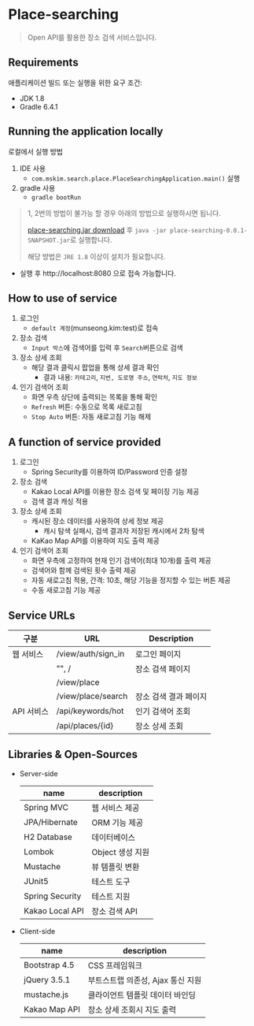 # Place-searching
> Open API를 활용한 장소 검색 서비스입니다.

## Requirements
애플리케이션 빌드 또는 실행을 위한 요구 조건:
- JDK 1.8
- Gradle 6.4.1

## Running the application locally
로컬에서 실행 방법
1. IDE 사용
    - `com.mskim.search.place.PlaceSearchingApplication.main()` 실행
2. gradle 사용
    - `gradle bootRun`
> 1, 2번의 방법이 불가능 할 경우 아래의 방법으로 실행하시면 됩니다.
>
> [place-searching.jar download](https://github.com/MunSeongKim/place-searching/raw/master/dist/place-searching-0.1.0-SNAPSHOT.jar) 후
> `java -jar place-searching-0.0.1-SNAPSHOT.jar`로 실행합니다.
>
> 해당 방법은 `JRE 1.8` 이상이 설치가 필요합니다.
    
- 실행 후 http://localhost:8080 으로 접속 가능합니다.

## How to use of service
1. 로그인
    - `default 계정`(munseong.kim:test)로 접속
2. 장소 검색
    - `Input 박스`에 검색어를 입력 후 `Search`버튼으로 검색
3. 장소 상세 조회
    - 해당 결과 클릭시 팝업을 통해 상세 결과 확인
        - 결과 내용: `카테고리`, `지번, 도로명 주소`, `연락처`, `지도 정보`
4. 인기 검색어 조회
    - 화면 우측 상단에 출력되는 목록을 통해 확인
    - `Refresh` 버튼: 수동으로 목록 새로고침
    - `Stop Auto` 버튼: 자동 새로고침 기능 해제

## A function of service provided
1. 로그인
    - Spring Security를 이용하여 ID/Password 인증 설정
2. 장소 검색
    - Kakao Local API를 이용한 장소 검색 및 페이징 기능 제공
    - 검색 결과 캐싱 적용
3. 장소 상세 조회
    - 캐시된 장소 데이터를 사용하여 상세 정보 제공
        - 캐시 탐색 실패시, 검색 결과자 저장된 캐시에서 2차 탐색
    - KaKao Map API를 이용하여 지도 출력 제공
4. 인기 검색어 조회
    - 화면 우측에 고정하여 현재 인기 검색어(최대 10개)를 출력 제공
    - 검색어와 함께 검색된 횟수 출력 제공
    - 자동 새로고침 적용, 간격: 10초, 해당 기능을 정지할 수 있는 버튼 제공
    - 수동 새로고침 기능 제공
    
## Service URLs
| 구분        | URL                | Description        |
| ---------- |------------------- | ------------------ |
| 웹 서비스   | /view/auth/sign_in | 로그인 페이지        |
|            | "", /              | 장소 검색 페이지     |
|            | /view/place        |                    |
|            | /view/place/search | 장소 검색 결과 페이지 |
| API 서비스  | /api/keywords/hot  | 인기 검색어 조회     |
|            | /api/places/{id}   | 장소 상세 조회       |

## Libraries & Open-Sources
- Server-side

    | name            | description     |
    | --------------- | --------------- |
    | Spring MVC      | 웹 서비스 제공    |
    | JPA/Hibernate   | ORM 기능 제공    |
    | H2 Database     | 데이터베이스      |
    | Lombok          | Object 생성 지원 |
    | Mustache        | 뷰 템플릿 변환    |
    | JUnit5          | 테스트 도구      |
    | Spring Security | 테스트 지원      |
    | Kakao Local API | 장소 검색 API    |
    
- Client-side

    | name            | description                   |
    | --------------- | ----------------------------- |
    | Bootstrap 4.5   | CSS 프레임워크                  |
    | jQuery 3.5.1    | 부트스트랩 의존성, Ajax 통신 지원 |
    | mustache.js     | 클라이언트 템플릿 데이터 바인딩   |
    | Kakao Map API   | 장소 상세 조회시 지도 출력       |